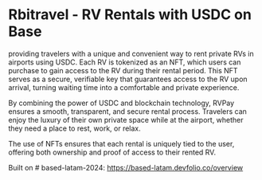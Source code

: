 # Rbitravel - RV Rentals with USDC on Base
providing travelers with a unique and convenient way to rent private RVs in airports using USDC. Each RV is tokenized as an NFT, which users can purchase to gain access to the RV during their rental period. This NFT serves as a secure, verifiable key that guarantees access to the RV upon arrival, turning waiting time into a comfortable and private experience.

By combining the power of USDC and blockchain technology, RVPay ensures a smooth, transparent, and secure rental process. Travelers can enjoy the luxury of their own private space while at the airport, whether they need a place to rest, work, or relax. 

The use of NFTs ensures that each rental is uniquely tied to the user, offering both ownership and proof of access to their rented RV.

Built on # based-latam-2024: https://based-latam.devfolio.co/overview
